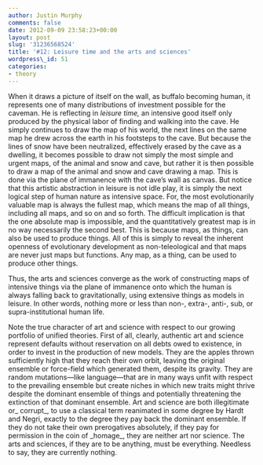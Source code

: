 ```yaml
---
author: Justin Murphy
comments: false
date: 2012-09-09 23:58:23+00:00
layout: post
slug: '31236568524'
title: '#12: Leisure time and the arts and sciences'
wordpress\_id: 51
categories:
- theory
---
```


When it draws a picture of itself on the wall, as buffalo becoming human, it represents one of many distributions of investment possible for the caveman. He is reflecting in _leisure time,_ an intensive good itself only produced by the physical labor of finding and walking into the cave. He simply continues to draw the map of his world, the next lines on the same map he drew across the earth in his footsteps to the cave. But because the lines of snow have been neutralized, effectively erased by the cave as a dwelling, it becomes possible to draw not simply the most simple and urgent maps, of the animal and snow and cave, but rather it is then possible to draw a map of the animal and snow and cave drawing a map. This is done via the plane of immanence with the cave’s wall as canvas. But notice that this artistic abstraction in leisure is not idle play, it is simply the next logical step of human nature as intensive space. For, the most evolutionarily valuable map is always the fullest map, which means the map of all things, including all maps, and so on and so forth. The difficult implication is that the one absolute map is impossible, and the quantitatively greatest map is in no way necessarily the second best. This is because maps, as things, can also be used to produce things. All of this is simply to reveal the inherent openness of evolutionary development as non-teleological and that maps are never just maps but functions. Any map, as a thing, can be used to produce other things.

Thus, the arts and sciences converge as the work of constructing maps of intensive things via the plane of immanence onto which the human is always falling back to gravitationally, using extensive things as models in leisure. In other words, nothing more or less than non-, extra-, anti-, sub, or supra-institutional human life.

Note the true character of art and science with respect to our growing portfolio of unified theories. First of all, clearly, authentic art and science represent defaults without reservation on all debts owed to existence, in order to invest in the production of new models. They are the apples thrown sufficiently high that they reach their own orbit, leaving the original ensemble or force-field which generated them, despite its gravity. They are random mutations—like language—that are in many ways unfit with respect to the prevailing ensemble but create niches in which new traits might thrive despite the dominant ensemble of things and potentially threatening the extinction of that dominant ensemble. Art and science are both illegitimate or\_ corrupt_, to use a classical term reanimated in some degree by Hardt and Negri, exactly to the degree they pay back the dominant ensemble. If they do not take their own prerogatives absolutely, if they pay for permission in the coin of \_homage_, they are neither art nor science. The arts and sciences, if they are to be anything, must be everything. Needless to say, they are currently nothing.